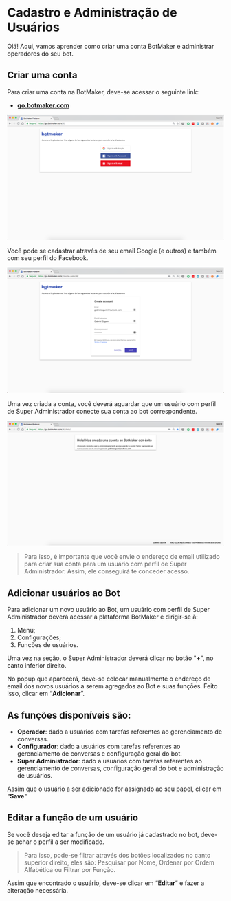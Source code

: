 # Cadastro e Administração de Usuários

Olá! Aqui, vamos aprender como criar uma conta BotMaker e administrar operadores do seu bot.

## Criar uma conta

Para criar uma conta na BotMaker, deve-se acessar o seguinte link:

 - [**go.botmaker.com**](go.botmaker.com)

  ![Página Inicial](https://raw.githubusercontent.com/botmakeradmin/botmakeradmin.github.io/master/docs/pt/HomePage.png)
 
Você pode se cadastrar através de seu email Google (e outros) e também com seu perfil do Facebook.

 ![Cadastro por Email](https://raw.githubusercontent.com/botmakeradmin/botmakeradmin.github.io/master/docs/pt/CadastroEmail.png)

Uma vez criada a conta, você deverá aguardar que um usuário com perfil de Super Administrador conecte sua conta ao bot correspondente.

![Conta Criada](https://raw.githubusercontent.com/botmakeradmin/botmakeradmin.github.io/master/docs/pt/ContaCriada.png)

> Para isso, é importante que você envie o endereço de email utilizado para criar sua conta para um usuário com perfil de Super Administrador. Assim, ele conseguirá te conceder acesso.

## Adicionar usuários ao Bot

Para adicionar um novo usuário ao Bot, um usuário com perfil de Super Administrador deverá acessar a plataforma BotMaker e dirigir-se à:

 1. Menu; 
 2. Configurações; 
 3. Funções de usuários.

Uma vez na seção, o Super Administrador deverá clicar no botão "**+**", no canto inferior direito.

No popup que aparecerá, deve-se colocar manualmente o endereço de email dos novos usuários a serem agregados ao Bot e suas funções. Feito isso, clicar em “**Adicionar**”.

## As funções disponíveis são:

 - **Operador**: dado a usuários com tarefas referentes ao gerenciamento de conversas.
 - **Configurador**: dado a usuários com tarefas referentes ao gerenciamento de conversas e configuração geral do bot.
 - **Super Administrador**: dado a usuários com tarefas referentes ao gerenciamento de conversas, configuração geral do bot e administração de usuários.

Assim que o usuário a ser adicionado for assignado ao seu papel, clicar em “**Save**"

## Editar a função de um usuário

Se você deseja editar a função de um usuário já cadastrado no bot, deve-se achar o perfil a ser modificado.

> Para isso, pode-se filtrar através dos botões localizados no canto superior direito, eles são: Pesquisar por Nome, Ordenar por Ordem Alfabética ou Filtrar por Função.

Assim que encontrado o usuário, deve-se clicar em “**Editar**” e fazer a alteração necessária.

<!--stackedit_data:
eyJoaXN0b3J5IjpbODU1OTAxNzE5LDQxNDA4MzAyOCwxMzcxMT
M0MzksMTc2OTc0MjIwMSwtNDkwMjU2MTk2LDE2MDA2NzUxNDMs
LTQ5MDI1NjE5Nl19
-->
<!--stackedit_data:
eyJoaXN0b3J5IjpbLTEyNDc3MDM4NzRdfQ==
-->
